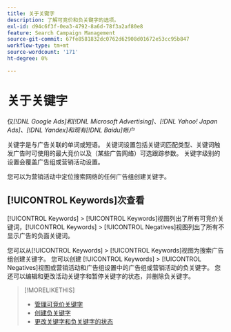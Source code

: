 ```yaml
---
title: 关于关键字
description: 了解可竞价和负关键字的选项。
exl-id: d94c6f3f-0ea3-4792-8a6d-78f3a2af80e8
feature: Search Campaign Management
source-git-commit: 67fe8581832dc0762d62908d01672e53cc95b847
workflow-type: tm+mt
source-wordcount: '171'
ht-degree: 0%

---
```


# 关于关键字

仅&#x200B;*[!DNL Google Ads]和[!DNL Microsoft Advertising]、[!DNL Yahoo! Japan Ads]、[!DNL Yandex]和现有[!DNL Baidu]帐户*

关键字是与广告关联的单词或短语。 关键词设置包括关键词匹配类型、关键词触发广告时可使用的最大竞价以及（某些广告网络）可选跟踪参数。 关键字级别的设置会覆盖广告组或营销活动设置。

您可以为营销活动中定位搜索网络的任何广告组创建关键字。

## [!UICONTROL Keywords]次查看

[!UICONTROL Keywords] > [!UICONTROL Keywords]视图列出了所有可竞价关键词，[!UICONTROL Keywords] > [!UICONTROL Negatives]视图列出了所有不显示广告的负面关键词。

您可以从[!UICONTROL Keywords] > [!UICONTROL Keywords]视图为搜索广告组创建关键字。 您可以创建
[!UICONTROL Keywords] > [!UICONTROL Negatives]视图或营销活动和广告组设置中的广告组或营销活动的负关键字。 您还可以编辑和更改活动关键字和暂停关键字的状态，并删除负关键字。

>[!MORELIKETHIS]
>
>* [管理可竞价关键字](/help/search-social-commerce/campaign-management/campaigns/keyword-manage.md)
>* [创建负关键字](/help/search-social-commerce/campaign-management/campaigns/keyword-negative-create.md)
>* [更改关键字和负关键字的状态](keyword-status-edit.md)
